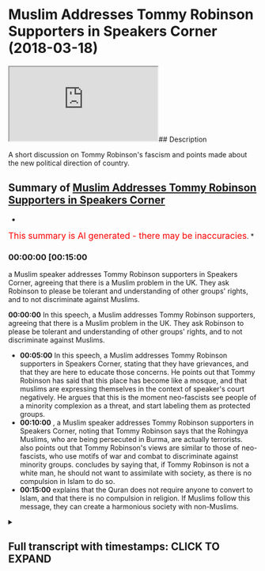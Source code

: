 # Muslim Addresses Tommy Robinson Supporters in Speakers Corner (2018-03-18)

<iframe loading='lazy' src='https://www.youtube.com/embed/a7QuWz5_D1g'></iframe>## Description

A short discussion on  Tommy Robinson's fascism and points made about the new political direction of country.

## Summary of [Muslim Addresses Tommy Robinson Supporters in Speakers Corner](https://www.youtube.com/watch?v=a7QuWz5_D1g)

*

<span style="color:red; font-size:125%">This summary is AI generated - there may be inaccuracies</span>. *

### <a onclick="modifyYTiframeseektime('900')">00:00:00 [00:15:00</a>

 a Muslim speaker addresses Tommy Robinson supporters in Speakers Corner, agreeing that there is a Muslim problem in the UK. They ask Robinson to please be tolerant and understanding of other groups' rights, and to not discriminate against Muslims.

**<a onclick="modifyYTiframeseektime('0')">00:00:00</a>** In this speech, a Muslim addresses Tommy Robinson supporters, agreeing that there is a Muslim problem in the UK. They ask Robinson to please be tolerant and understanding of other groups' rights, and to not discriminate against Muslims.

* **<a onclick="modifyYTiframeseektime('300')">00:05:00</a>** In this speech, a Muslim addresses Tommy Robinson supporters in Speakers Corner, stating that they have grievances, and that they are here to educate those concerns. He points out that Tommy Robinson has said that this place has become like a mosque, and that muslims are expressing themselves in the context of speaker's court negatively. He argues that this is the moment neo-fascists see people of a minority complexion as a threat, and start labeling them as protected groups.
* **<a onclick="modifyYTiframeseektime('600')">00:10:00</a>** , a Muslim speaker addresses Tommy Robinson supporters in Speakers Corner, noting that Tommy Robinson says that the Rohingya Muslims, who are being persecuted in Burma, are actually terrorists. also points out that Tommy Robinson's views are similar to those of neo-fascists, who use motifs of war and combat to discriminate against minority groups. concludes by saying that, if Tommy Robinson is not a white man, he should not want to assimilate with society, as there is no compulsion in Islam to do so.
* **<a onclick="modifyYTiframeseektime('900')">00:15:00</a>** explains that the Quran does not require anyone to convert to Islam, and that there is no compulsion in religion. If Muslims follow this message, they can create a harmonious society with non-Muslims.

<details><summary><h2>Full transcript with timestamps: CLICK TO EXPAND</h2></summary>

<a onclick="modifyYTiframeseektime('10)')">0:00:10 [Applause]</a>
<a onclick="modifyYTiframeseektime('12)')">0:00:12 [Music]</a>
<a onclick="modifyYTiframeseektime('13)')">0:00:13 [Applause]</a>
<a onclick="modifyYTiframeseektime('25)')">0:00:25 anyways</a>
<a onclick="modifyYTiframeseektime('26)')">0:00:26 so what we were saying right now is this</a>
<a onclick="modifyYTiframeseektime('27)')">0:00:27 guys guys</a>
<a onclick="modifyYTiframeseektime('29)')">0:00:29 it's time to be mature it's time to be</a>
<a onclick="modifyYTiframeseektime('31)')">0:00:31 mature london is a multicultural city</a>
<a onclick="modifyYTiframeseektime('34)')">0:00:34 the muslims are here look there are 30</a>
<a onclick="modifyYTiframeseektime('37)')">0:00:37 million</a>
<a onclick="modifyYTiframeseektime('37)')">0:00:37 muslims there are 30 people</a>
<a onclick="modifyYTiframeseektime('41)')">0:00:41 okay thank you 30 million people</a>
<a onclick="modifyYTiframeseektime('44)')">0:00:44 are here in the eu that are muslim there</a>
<a onclick="modifyYTiframeseektime('45)')">0:00:45 are 30 million muslims in the eu</a>
<a onclick="modifyYTiframeseektime('47)')">0:00:47 now the question is there's not about 30</a>
<a onclick="modifyYTiframeseektime('49)')">0:00:49 million 25 million in the eu countries</a>
<a onclick="modifyYTiframeseektime('51)')">0:00:51 no i'm not talking about turkey in these</a>
<a onclick="modifyYTiframeseektime('52)')">0:00:52 countries yeah</a>
<a onclick="modifyYTiframeseektime('53)')">0:00:53 we're talking about eu countries about</a>
<a onclick="modifyYTiframeseektime('55)')">0:00:55 25 according to pew 25 to 30 million</a>
<a onclick="modifyYTiframeseektime('57)')">0:00:57 muslims exist in the eu</a>
<a onclick="modifyYTiframeseektime('58)')">0:00:58 now let's just for the sake of argument</a>
<a onclick="modifyYTiframeseektime('60)')">0:01:00 for the sake of argument let's agree</a>
<a onclick="modifyYTiframeseektime('62)')">0:01:02 with tommy what are you saying there</a>
<a onclick="modifyYTiframeseektime('64)')">0:01:04 yeah let me say one more time</a>
<a onclick="modifyYTiframeseektime('66)')">0:01:06 let's agree with tommy there's a muslim</a>
<a onclick="modifyYTiframeseektime('67)')">0:01:07 problem yes they are</a>
<a onclick="modifyYTiframeseektime('69)')">0:01:09 yes let's agree with time there's a</a>
<a onclick="modifyYTiframeseektime('70)')">0:01:10 muslim problem just like there was a</a>
<a onclick="modifyYTiframeseektime('72)')">0:01:12 jewish problem</a>
<a onclick="modifyYTiframeseektime('73)')">0:01:13 yes just like there was a jewish problem</a>
<a onclick="modifyYTiframeseektime('75)')">0:01:15 now there's a muslim problem as well</a>
<a onclick="modifyYTiframeseektime('77)')">0:01:17 let's agree</a>
<a onclick="modifyYTiframeseektime('78)')">0:01:18 let's agree let's agree no problem so</a>
<a onclick="modifyYTiframeseektime('81)')">0:01:21 what we're going to do</a>
<a onclick="modifyYTiframeseektime('82)')">0:01:22 what we're going to do what we're hold</a>
<a onclick="modifyYTiframeseektime('85)')">0:01:25 on what did you say let me say one more</a>
<a onclick="modifyYTiframeseektime('87)')">0:01:27 time</a>
<a onclick="modifyYTiframeseektime('87)')">0:01:27 what are we gonna do because the thing</a>
<a onclick="modifyYTiframeseektime('89)')">0:01:29 is if you believe in concepts like</a>
<a onclick="modifyYTiframeseektime('91)')">0:01:31 absolute freedom of</a>
<a onclick="modifyYTiframeseektime('92)')">0:01:32 speech and if you live in concepts like</a>
<a onclick="modifyYTiframeseektime('94)')">0:01:34 absolute freedom of expression</a>
<a onclick="modifyYTiframeseektime('96)')">0:01:36 so long as there is no harm done in</a>
<a onclick="modifyYTiframeseektime('97)')">0:01:37 society and there are muslims</a>
<a onclick="modifyYTiframeseektime('100)')">0:01:40 living amongst you the moment you start</a>
<a onclick="modifyYTiframeseektime('102)')">0:01:42 saying let's have different rules for</a>
<a onclick="modifyYTiframeseektime('104)')">0:01:44 those minorities</a>
<a onclick="modifyYTiframeseektime('105)')">0:01:45 then you should have for the majority is</a>
<a onclick="modifyYTiframeseektime('107)')">0:01:47 the moment it's the moment it's the</a>
<a onclick="modifyYTiframeseektime('109)')">0:01:49 moment</a>
<a onclick="modifyYTiframeseektime('111)')">0:01:51 that's a different conversation it's the</a>
<a onclick="modifyYTiframeseektime('112)')">0:01:52 moment</a>
<a onclick="modifyYTiframeseektime('120)')">0:02:00 because there's a difference what is</a>
<a onclick="modifyYTiframeseektime('121)')">0:02:01 fascism guys</a>
<a onclick="modifyYTiframeseektime('123)')">0:02:03 what you have to understand</a>
<a onclick="modifyYTiframeseektime('128)')">0:02:08 the question is guys what is fascism hey</a>
<a onclick="modifyYTiframeseektime('131)')">0:02:11 what's fascism look fascism</a>
<a onclick="modifyYTiframeseektime('134)')">0:02:14 is when you prioritize the nation state</a>
<a onclick="modifyYTiframeseektime('139)')">0:02:19 over above individual liberties that's</a>
<a onclick="modifyYTiframeseektime('142)')">0:02:22 what</a>
<a onclick="modifyYTiframeseektime('142)')">0:02:22 that's what fascism is so this idea i</a>
<a onclick="modifyYTiframeseektime('145)')">0:02:25 know there's economic</a>
<a onclick="modifyYTiframeseektime('147)')">0:02:27 and political fascism we understand this</a>
<a onclick="modifyYTiframeseektime('149)')">0:02:29 authoritarianism</a>
<a onclick="modifyYTiframeseektime('150)')">0:02:30 and i know that tommy robinson and the</a>
<a onclick="modifyYTiframeseektime('152)')">0:02:32 ultra right are not espousing that kind</a>
<a onclick="modifyYTiframeseektime('154)')">0:02:34 of a fascism</a>
<a onclick="modifyYTiframeseektime('155)')">0:02:35 but they are saying this there's a</a>
<a onclick="modifyYTiframeseektime('157)')">0:02:37 muslim problem</a>
<a onclick="modifyYTiframeseektime('158)')">0:02:38 now the moment they start making policy</a>
<a onclick="modifyYTiframeseektime('160)')">0:02:40 recommendations</a>
<a onclick="modifyYTiframeseektime('162)')">0:02:42 is the moment they will invariably</a>
<a onclick="modifyYTiframeseektime('164)')">0:02:44 inevitably</a>
<a onclick="modifyYTiframeseektime('165)')">0:02:45 have to start being discriminatory in</a>
<a onclick="modifyYTiframeseektime('167)')">0:02:47 their reasoning</a>
<a onclick="modifyYTiframeseektime('168)')">0:02:48 and the moment they start being</a>
<a onclick="modifyYTiframeseektime('169)')">0:02:49 discriminatory to the muslim minorities</a>
<a onclick="modifyYTiframeseektime('171)')">0:02:51 over and above any other group of people</a>
<a onclick="modifyYTiframeseektime('174)')">0:02:54 is the moment they have embraced</a>
<a onclick="modifyYTiframeseektime('176)')">0:02:56 a fascistic logic over and above a</a>
<a onclick="modifyYTiframeseektime('179)')">0:02:59 liberal framework</a>
<a onclick="modifyYTiframeseektime('180)')">0:03:00 that's why</a>
<a onclick="modifyYTiframeseektime('184)')">0:03:04 if that's the case we don't have beef if</a>
<a onclick="modifyYTiframeseektime('186)')">0:03:06 that's the case we're all in the same</a>
<a onclick="modifyYTiframeseektime('188)')">0:03:08 boat</a>
<a onclick="modifyYTiframeseektime('188)')">0:03:08 thank you my friend we like it it's a</a>
<a onclick="modifyYTiframeseektime('191)')">0:03:11 law enforcement issue</a>
<a onclick="modifyYTiframeseektime('192)')">0:03:12 if you like hindu no beef thank you</a>
<a onclick="modifyYTiframeseektime('203)')">0:03:23 so you see you see this is it guys you</a>
<a onclick="modifyYTiframeseektime('206)')">0:03:26 know what's really interesting guys wait</a>
<a onclick="modifyYTiframeseektime('208)')">0:03:28 a minute</a>
<a onclick="modifyYTiframeseektime('209)')">0:03:29 let me tell you what i find really</a>
<a onclick="modifyYTiframeseektime('211)')">0:03:31 interesting</a>
<a onclick="modifyYTiframeseektime('213)')">0:03:33 i want to ask tommy a question when he</a>
<a onclick="modifyYTiframeseektime('214)')">0:03:34 comes here i'll ask him and but i'm not</a>
<a onclick="modifyYTiframeseektime('216)')">0:03:36 going to ask him to mma fight because</a>
<a onclick="modifyYTiframeseektime('218)')">0:03:38 you know i'm not i'm not going to do</a>
<a onclick="modifyYTiframeseektime('219)')">0:03:39 that i've done it he's seen it he's</a>
<a onclick="modifyYTiframeseektime('221)')">0:03:41 rejected it we'll move on</a>
<a onclick="modifyYTiframeseektime('223)')">0:03:43 good good take that</a>
<a onclick="modifyYTiframeseektime('230)')">0:03:50 don't worry i'm not going to go down</a>
<a onclick="modifyYTiframeseektime('232)')">0:03:52 that route today i'm not going to do it</a>
<a onclick="modifyYTiframeseektime('234)')">0:03:54 okay what am i going to ask tommy i'm</a>
<a onclick="modifyYTiframeseektime('237)')">0:03:57 going to ask him</a>
<a onclick="modifyYTiframeseektime('241)')">0:04:01 he doesn't he doesn't want to and it's</a>
<a onclick="modifyYTiframeseektime('243)')">0:04:03 not fair and frankly it's not fair yeah</a>
<a onclick="modifyYTiframeseektime('245)')">0:04:05 it's not fair unless it's two versus one</a>
<a onclick="modifyYTiframeseektime('248)')">0:04:08 or something</a>
<a onclick="modifyYTiframeseektime('249)')">0:04:09 which can be arranged i'm only joking</a>
<a onclick="modifyYTiframeseektime('252)')">0:04:12 now</a>
<a onclick="modifyYTiframeseektime('253)')">0:04:13 what would i ask tommy i would actually</a>
<a onclick="modifyYTiframeseektime('256)')">0:04:16 i'll</a>
<a onclick="modifyYTiframeseektime('256)')">0:04:16 okay if i agree with tommy what happened</a>
<a onclick="modifyYTiframeseektime('258)')">0:04:18 muhammad jab you're agreeing with tom</a>
<a onclick="modifyYTiframeseektime('259)')">0:04:19 robinson okay yeah i agree</a>
<a onclick="modifyYTiframeseektime('260)')">0:04:20 tommy we agree okay we know what we've</a>
<a onclick="modifyYTiframeseektime('262)')">0:04:22 been looking at the stats we've seen</a>
<a onclick="modifyYTiframeseektime('264)')">0:04:24 your argument</a>
<a onclick="modifyYTiframeseektime('266)')">0:04:26 and we agree tommy robinson we agree</a>
<a onclick="modifyYTiframeseektime('269)')">0:04:29 with you tommy</a>
<a onclick="modifyYTiframeseektime('270)')">0:04:30 there's a muslim problem for the sake of</a>
<a onclick="modifyYTiframeseektime('271)')">0:04:31 argument now what we're going to do with</a>
<a onclick="modifyYTiframeseektime('273)')">0:04:33 muslims</a>
<a onclick="modifyYTiframeseektime('275)')">0:04:35 if you've come here tommy you've come</a>
<a onclick="modifyYTiframeseektime('276)')">0:04:36 here to talk about freedom of speech</a>
<a onclick="modifyYTiframeseektime('278)')">0:04:38 and freedom of expression if you believe</a>
<a onclick="modifyYTiframeseektime('281)')">0:04:41 that muslims like any other group</a>
<a onclick="modifyYTiframeseektime('283)')">0:04:43 deserve freedom of speech and freedom of</a>
<a onclick="modifyYTiframeseektime('285)')">0:04:45 expression the moment you start saying</a>
<a onclick="modifyYTiframeseektime('286)')">0:04:46 shut down mosques and</a>
<a onclick="modifyYTiframeseektime('288)')">0:04:48 immigrate them then what you've done is</a>
<a onclick="modifyYTiframeseektime('290)')">0:04:50 you've gone against the premise</a>
<a onclick="modifyYTiframeseektime('292)')">0:04:52 thank you the premise of freedom of</a>
<a onclick="modifyYTiframeseektime('294)')">0:04:54 speech and expression so that's what we</a>
<a onclick="modifyYTiframeseektime('296)')">0:04:56 say we say that</a>
<a onclick="modifyYTiframeseektime('297)')">0:04:57 if you have if you have a if you have an</a>
<a onclick="modifyYTiframeseektime('300)')">0:05:00 issue with muslims</a>
<a onclick="modifyYTiframeseektime('302)')">0:05:02 then let's make it an issue of law</a>
<a onclick="modifyYTiframeseektime('304)')">0:05:04 enforcement</a>
<a onclick="modifyYTiframeseektime('305)')">0:05:05 muslims are grooming gangs they are i</a>
<a onclick="modifyYTiframeseektime('309)')">0:05:09 no problem there are things that are</a>
<a onclick="modifyYTiframeseektime('311)')">0:05:11 happening in my community</a>
<a onclick="modifyYTiframeseektime('313)')">0:05:13 exactly now fair enough there are things</a>
<a onclick="modifyYTiframeseektime('314)')">0:05:14 that are happening in my community which</a>
<a onclick="modifyYTiframeseektime('316)')">0:05:16 we're really unhappy about there is an</a>
<a onclick="modifyYTiframeseektime('318)')">0:05:18 increase in terrorism</a>
<a onclick="modifyYTiframeseektime('320)')">0:05:20 there is an extreme increase in</a>
<a onclick="modifyYTiframeseektime('322)')">0:05:22 extremism</a>
<a onclick="modifyYTiframeseektime('323)')">0:05:23 there is an increase in these things</a>
<a onclick="modifyYTiframeseektime('325)')">0:05:25 yeah i agree</a>
<a onclick="modifyYTiframeseektime('326)')">0:05:26 i agree seriously because islam</a>
<a onclick="modifyYTiframeseektime('328)')">0:05:28 according to pew research</a>
<a onclick="modifyYTiframeseektime('330)')">0:05:30 in 2100 one out of three people in the</a>
<a onclick="modifyYTiframeseektime('333)')">0:05:33 world will be muslim</a>
<a onclick="modifyYTiframeseektime('335)')">0:05:35 do you know what that means guys that if</a>
<a onclick="modifyYTiframeseektime('337)')">0:05:37 you meet everyone in the world and you</a>
<a onclick="modifyYTiframeseektime('339)')">0:05:39 meet</a>
<a onclick="modifyYTiframeseektime('339)')">0:05:39 everybody every third person you meet</a>
<a onclick="modifyYTiframeseektime('341)')">0:05:41 will be a muslim</a>
<a onclick="modifyYTiframeseektime('343)')">0:05:43 in our grandchildren's lives okay so</a>
<a onclick="modifyYTiframeseektime('346)')">0:05:46 when we're looking at sociological</a>
<a onclick="modifyYTiframeseektime('348)')">0:05:48 statistics yeah you'll find trends with</a>
<a onclick="modifyYTiframeseektime('349)')">0:05:49 muslims</a>
<a onclick="modifyYTiframeseektime('350)')">0:05:50 you'll find trends of blacks wait a</a>
<a onclick="modifyYTiframeseektime('352)')">0:05:52 minute what did you say comet no i'll</a>
<a onclick="modifyYTiframeseektime('354)')">0:05:54 tell you one more time</a>
<a onclick="modifyYTiframeseektime('355)')">0:05:55 you'll find trends or blacks if you look</a>
<a onclick="modifyYTiframeseektime('357)')">0:05:57 if you look</a>
<a onclick="modifyYTiframeseektime('358)')">0:05:58 you look at knife crime on the face of</a>
<a onclick="modifyYTiframeseektime('361)')">0:06:01 it sociologically it might seem that</a>
<a onclick="modifyYTiframeseektime('363)')">0:06:03 black people</a>
<a onclick="modifyYTiframeseektime('363)')">0:06:03 are overrepresented in jails in life</a>
<a onclick="modifyYTiframeseektime('365)')">0:06:05 crime it might be the case</a>
<a onclick="modifyYTiframeseektime('368)')">0:06:08 that if we look at jewish communities</a>
<a onclick="modifyYTiframeseektime('370)')">0:06:10 that integration is also a pro</a>
<a onclick="modifyYTiframeseektime('372)')">0:06:12 a so-called problem according to if you</a>
<a onclick="modifyYTiframeseektime('373)')">0:06:13 look at</a>
<a onclick="modifyYTiframeseektime('375)')">0:06:15 x community why commit but this is what</a>
<a onclick="modifyYTiframeseektime('377)')">0:06:17 we say</a>
<a onclick="modifyYTiframeseektime('378)')">0:06:18 we say look this is not a problem of</a>
<a onclick="modifyYTiframeseektime('381)')">0:06:21 race</a>
<a onclick="modifyYTiframeseektime('382)')">0:06:22 and this is not a problem of religion</a>
<a onclick="modifyYTiframeseektime('384)')">0:06:24 it's an issue of circumstance the reason</a>
<a onclick="modifyYTiframeseektime('386)')">0:06:26 why black people</a>
<a onclick="modifyYTiframeseektime('388)')">0:06:28 are more likely to commit life crime is</a>
<a onclick="modifyYTiframeseektime('389)')">0:06:29 not because they're intrinsically</a>
<a onclick="modifyYTiframeseektime('392)')">0:06:32 uh you know predisposed to that it's</a>
<a onclick="modifyYTiframeseektime('394)')">0:06:34 because of</a>
<a onclick="modifyYTiframeseektime('395)')">0:06:35 circumstance because of the history</a>
<a onclick="modifyYTiframeseektime('397)')">0:06:37 because of the history of</a>
<a onclick="modifyYTiframeseektime('399)')">0:06:39 what they've been through and the same</a>
<a onclick="modifyYTiframeseektime('400)')">0:06:40 thing with muslims</a>
<a onclick="modifyYTiframeseektime('402)')">0:06:42 look at foreign policy what robert pape</a>
<a onclick="modifyYTiframeseektime('404)')">0:06:44 said in his book dying to win</a>
<a onclick="modifyYTiframeseektime('405)')">0:06:45 is fundamentally important he said the</a>
<a onclick="modifyYTiframeseektime('408)')">0:06:48 reason why</a>
<a onclick="modifyYTiframeseektime('409)')">0:06:49 there has been an increase in terrorism</a>
<a onclick="modifyYTiframeseektime('411)')">0:06:51 and suicide bombing is because of</a>
<a onclick="modifyYTiframeseektime('414)')">0:06:54 foreign</a>
<a onclick="modifyYTiframeseektime('415)')">0:06:55 he's one of the most renowned academics</a>
<a onclick="modifyYTiframeseektime('418)')">0:06:58 and by the way he said that suicide</a>
<a onclick="modifyYTiframeseektime('420)')">0:07:00 bombing</a>
<a onclick="modifyYTiframeseektime('421)')">0:07:01 was more for hindus than it was for</a>
<a onclick="modifyYTiframeseektime('423)')">0:07:03 muslim groups</a>
<a onclick="modifyYTiframeseektime('424)')">0:07:04 according and he done a large-scale</a>
<a onclick="modifyYTiframeseektime('427)')">0:07:07 sociological</a>
<a onclick="modifyYTiframeseektime('428)')">0:07:08 study and produced probably the longest</a>
<a onclick="modifyYTiframeseektime('430)')">0:07:10 record</a>
<a onclick="modifyYTiframeseektime('432)')">0:07:12 so what we're saying is this why do we</a>
<a onclick="modifyYTiframeseektime('434)')">0:07:14 have to label the moment you start</a>
<a onclick="modifyYTiframeseektime('435)')">0:07:15 saying it's a muslim problem</a>
<a onclick="modifyYTiframeseektime('436)')">0:07:16 a black problem a sikh problem a jewish</a>
<a onclick="modifyYTiframeseektime('439)')">0:07:19 problem</a>
<a onclick="modifyYTiframeseektime('440)')">0:07:20 it's the moment you have we realize now</a>
<a onclick="modifyYTiframeseektime('442)')">0:07:22 you have an agenda</a>
<a onclick="modifyYTiframeseektime('444)')">0:07:24 you start having an agenda so here</a>
<a onclick="modifyYTiframeseektime('446)')">0:07:26 that's where neo-fascism is</a>
<a onclick="modifyYTiframeseektime('448)')">0:07:28 is used as a label because now you're</a>
<a onclick="modifyYTiframeseektime('450)')">0:07:30 over emphasizing certain motifs</a>
<a onclick="modifyYTiframeseektime('453)')">0:07:33 certain themes and motifs and</a>
<a onclick="modifyYTiframeseektime('456)')">0:07:36 in order to suppress certain minority</a>
<a onclick="modifyYTiframeseektime('458)')">0:07:38 groups that's why it's called</a>
<a onclick="modifyYTiframeseektime('460)')">0:07:40 neo-fascism</a>
<a onclick="modifyYTiframeseektime('460)')">0:07:40 the difference between a neo-fascist</a>
<a onclick="modifyYTiframeseektime('463)')">0:07:43 the difference between a neo-fascist</a>
<a onclick="modifyYTiframeseektime('465)')">0:07:45 right and a liberal</a>
<a onclick="modifyYTiframeseektime('467)')">0:07:47 who believes in free speech and freedom</a>
<a onclick="modifyYTiframeseektime('469)')">0:07:49 of expression is this distinction it's a</a>
<a onclick="modifyYTiframeseektime('471)')">0:07:51 fine line</a>
<a onclick="modifyYTiframeseektime('472)')">0:07:52 it's a that's a fine line i can't</a>
<a onclick="modifyYTiframeseektime('475)')">0:07:55 understand the language you're speaking</a>
<a onclick="modifyYTiframeseektime('488)')">0:08:08 yes so the point is this guys the point</a>
<a onclick="modifyYTiframeseektime('491)')">0:08:11 is</a>
<a onclick="modifyYTiframeseektime('492)')">0:08:12 what i want the crowd to do today why</a>
<a onclick="modifyYTiframeseektime('495)')">0:08:15 request the crowd people like</a>
<a onclick="modifyYTiframeseektime('496)')">0:08:16 my gentle my friend the gentleman here</a>
<a onclick="modifyYTiframeseektime('498)')">0:08:18 what's your name again</a>
<a onclick="modifyYTiframeseektime('500)')">0:08:20 but and the rest of the people</a>
<a onclick="modifyYTiframeseektime('504)')">0:08:24 where the muslim community look i have</a>
<a onclick="modifyYTiframeseektime('505)')">0:08:25 to be honest with you right we have</a>
<a onclick="modifyYTiframeseektime('507)')">0:08:27 grievances</a>
<a onclick="modifyYTiframeseektime('509)')">0:08:29 yes we have grievances yeah we want to</a>
<a onclick="modifyYTiframeseektime('511)')">0:08:31 express those grievances in places like</a>
<a onclick="modifyYTiframeseektime('513)')">0:08:33 this</a>
<a onclick="modifyYTiframeseektime('514)')">0:08:34 he's come here do you know what he said</a>
<a onclick="modifyYTiframeseektime('515)')">0:08:35 in a video tommy robinson</a>
<a onclick="modifyYTiframeseektime('517)')">0:08:37 he said that tommy robinson said in the</a>
<a onclick="modifyYTiframeseektime('520)')">0:08:40 video</a>
<a onclick="modifyYTiframeseektime('522)')">0:08:42 he said that this place has become like</a>
<a onclick="modifyYTiframeseektime('524)')">0:08:44 a mosque because we pray in the corner</a>
<a onclick="modifyYTiframeseektime('526)')">0:08:46 you know</a>
<a onclick="modifyYTiframeseektime('527)')">0:08:47 and he's he's not happy with the fact</a>
<a onclick="modifyYTiframeseektime('528)')">0:08:48 that muslims are expressing themselves</a>
<a onclick="modifyYTiframeseektime('530)')">0:08:50 in the context of speaker's court you</a>
<a onclick="modifyYTiframeseektime('531)')">0:08:51 know what because there's been</a>
<a onclick="modifyYTiframeseektime('537)')">0:08:57 you're right you know i agree right what</a>
<a onclick="modifyYTiframeseektime('538)')">0:08:58 i was going to say is this</a>
<a onclick="modifyYTiframeseektime('540)')">0:09:00 we know this is the point</a>
<a onclick="modifyYTiframeseektime('544)')">0:09:04 the moment neo-fascists see people of a</a>
<a onclick="modifyYTiframeseektime('547)')">0:09:07 minority complexion let's say</a>
<a onclick="modifyYTiframeseektime('549)')">0:09:09 start taking advantage of the same</a>
<a onclick="modifyYTiframeseektime('551)')">0:09:11 rights that they don't want them to take</a>
<a onclick="modifyYTiframeseektime('552)')">0:09:12 advantage of</a>
<a onclick="modifyYTiframeseektime('553)')">0:09:13 they start labeling them</a>
<a onclick="modifyYTiframeseektime('556)')">0:09:16 oh yes yes</a>
<a onclick="modifyYTiframeseektime('566)')">0:09:26 good thank you sir thank you sir no</a>
<a onclick="modifyYTiframeseektime('568)')">0:09:28 that's good no no leave him leave him</a>
<a onclick="modifyYTiframeseektime('571)')">0:09:31 now thank you for that it's a good</a>
<a onclick="modifyYTiframeseektime('573)')">0:09:33 contribution people are saying that</a>
<a onclick="modifyYTiframeseektime('574)')">0:09:34 muslims are protected group thank you</a>
<a onclick="modifyYTiframeseektime('576)')">0:09:36 very much</a>
<a onclick="modifyYTiframeseektime('577)')">0:09:37 now do you know one of the things that</a>
<a onclick="modifyYTiframeseektime('578)')">0:09:38 tommy robinson said</a>
<a onclick="modifyYTiframeseektime('580)')">0:09:40 i was reading his twitter and i found</a>
<a onclick="modifyYTiframeseektime('581)')">0:09:41 this abhorrent no i'm going to come to</a>
<a onclick="modifyYTiframeseektime('584)')">0:09:44 what you said</a>
<a onclick="modifyYTiframeseektime('584)')">0:09:44 oh thank you sir no seriously i'm here</a>
<a onclick="modifyYTiframeseektime('587)')">0:09:47 to i'm here to educate and address your</a>
<a onclick="modifyYTiframeseektime('588)')">0:09:48 concerns</a>
<a onclick="modifyYTiframeseektime('590)')">0:09:50 no no i will talk about it fine</a>
<a onclick="modifyYTiframeseektime('593)')">0:09:53 okay fine thank you sir all right fine</a>
<a onclick="modifyYTiframeseektime('596)')">0:09:56 fine i'll address what you said</a>
<a onclick="modifyYTiframeseektime('599)')">0:09:59 we believe maybe you're right maybe</a>
<a onclick="modifyYTiframeseektime('600)')">0:10:00 there is an issue of what you've just</a>
<a onclick="modifyYTiframeseektime('602)')">0:10:02 said yeah okay no problem</a>
<a onclick="modifyYTiframeseektime('603)')">0:10:03 what we would say does look if you're</a>
<a onclick="modifyYTiframeseektime('604)')">0:10:04 talking about muslims right yes maybe</a>
<a onclick="modifyYTiframeseektime('607)')">0:10:07 yeah yeah okay no problem but what i was</a>
<a onclick="modifyYTiframeseektime('608)')">0:10:08 going to say was this look listen guys</a>
<a onclick="modifyYTiframeseektime('610)')">0:10:10 seriously</a>
<a onclick="modifyYTiframeseektime('611)')">0:10:11 if we're talking about muslims as a</a>
<a onclick="modifyYTiframeseektime('614)')">0:10:14 world population</a>
<a onclick="modifyYTiframeseektime('615)')">0:10:15 look at the rohingya in burma do you</a>
<a onclick="modifyYTiframeseektime('618)')">0:10:18 know what tommy robinson said</a>
<a onclick="modifyYTiframeseektime('620)')">0:10:20 about the rohingya in burma i'll come to</a>
<a onclick="modifyYTiframeseektime('623)')">0:10:23 it my friend</a>
<a onclick="modifyYTiframeseektime('623)')">0:10:23 just give me a second give me a second</a>
<a onclick="modifyYTiframeseektime('625)')">0:10:25 what the what he said about the rohingya</a>
<a onclick="modifyYTiframeseektime('627)')">0:10:27 in burma and it's on his twitter i'll</a>
<a onclick="modifyYTiframeseektime('628)')">0:10:28 put it on my</a>
<a onclick="modifyYTiframeseektime('629)')">0:10:29 description we'll put it on the</a>
<a onclick="modifyYTiframeseektime('630)')">0:10:30 description he said</a>
<a onclick="modifyYTiframeseektime('632)')">0:10:32 that the rohingya the so-called</a>
<a onclick="modifyYTiframeseektime('635)')">0:10:35 persecuted</a>
<a onclick="modifyYTiframeseektime('636)')">0:10:36 rohingya are actually terrorists the u.n</a>
<a onclick="modifyYTiframeseektime('639)')">0:10:39 has said about the rohingya that they're</a>
<a onclick="modifyYTiframeseektime('641)')">0:10:41 the most persecuted individuals in the</a>
<a onclick="modifyYTiframeseektime('642)')">0:10:42 world</a>
<a onclick="modifyYTiframeseektime('643)')">0:10:43 because of what they've been through now</a>
<a onclick="modifyYTiframeseektime('645)')">0:10:45 when you can't see</a>
<a onclick="modifyYTiframeseektime('647)')">0:10:47 injustice when it's right in front of</a>
<a onclick="modifyYTiframeseektime('649)')">0:10:49 your eyes and you're willing to kind of</a>
<a onclick="modifyYTiframeseektime('651)')">0:10:51 overgo that in order to push and pedal</a>
<a onclick="modifyYTiframeseektime('654)')">0:10:54 push and pedal this neo-fascistic agenda</a>
<a onclick="modifyYTiframeseektime('658)')">0:10:58 that's what i think you've lost your</a>
<a onclick="modifyYTiframeseektime('659)')">0:10:59 humanity how could you how could he</a>
<a onclick="modifyYTiframeseektime('662)')">0:11:02 how dare he how would he how could we</a>
<a onclick="modifyYTiframeseektime('664)')">0:11:04 stand this</a>
<a onclick="modifyYTiframeseektime('665)')">0:11:05 that we're talking about all these</a>
<a onclick="modifyYTiframeseektime('667)')">0:11:07 people being killed we're talking about</a>
<a onclick="modifyYTiframeseektime('669)')">0:11:09 all of these people</a>
<a onclick="modifyYTiframeseektime('671)')">0:11:11 being butchered and exiled from their</a>
<a onclick="modifyYTiframeseektime('673)')">0:11:13 homeland and then he would say</a>
<a onclick="modifyYTiframeseektime('675)')">0:11:15 that they're so called persecuted</a>
<a onclick="modifyYTiframeseektime('677)')">0:11:17 minority and they're actually terrorists</a>
<a onclick="modifyYTiframeseektime('679)')">0:11:19 i went to cox's bazar i went to the</a>
<a onclick="modifyYTiframeseektime('681)')">0:11:21 border with burma</a>
<a onclick="modifyYTiframeseektime('683)')">0:11:23 and i met the women i met the women who</a>
<a onclick="modifyYTiframeseektime('685)')">0:11:25 had seen their children being killed and</a>
<a onclick="modifyYTiframeseektime('687)')">0:11:27 persecuted and thrown into fires</a>
<a onclick="modifyYTiframeseektime('690)')">0:11:30 are these terrorists as well i mean this</a>
<a onclick="modifyYTiframeseektime('692)')">0:11:32 is where people have lost their</a>
<a onclick="modifyYTiframeseektime('694)')">0:11:34 humanities it's called collective guilt</a>
<a onclick="modifyYTiframeseektime('696)')">0:11:36 it's another principle by which and</a>
<a onclick="modifyYTiframeseektime('697)')">0:11:37 through which neo-fascists</a>
<a onclick="modifyYTiframeseektime('699)')">0:11:39 attempt to capture the agenda</a>
<a onclick="modifyYTiframeseektime('705)')">0:11:45 because it's freedom of speech i can</a>
<a onclick="modifyYTiframeseektime('706)')">0:11:46 speak about neo-fascists</a>
<a onclick="modifyYTiframeseektime('708)')">0:11:48 so this is what they use collective</a>
<a onclick="modifyYTiframeseektime('710)')">0:11:50 guilt that's why they burn the jews</a>
<a onclick="modifyYTiframeseektime('712)')">0:11:52 that's why they burn the jews that's why</a>
<a onclick="modifyYTiframeseektime('714)')">0:11:54 they're burning the burmese</a>
<a onclick="modifyYTiframeseektime('716)')">0:11:56 that's why they're bombing the rohingya</a>
<a onclick="modifyYTiframeseektime('718)')">0:11:58 and that is the</a>
<a onclick="modifyYTiframeseektime('719)')">0:11:59 that is the agenda that this man wants</a>
<a onclick="modifyYTiframeseektime('722)')">0:12:02 to bring to this country</a>
<a onclick="modifyYTiframeseektime('723)')">0:12:03 hey tommy yes okay you ask your opinion</a>
<a onclick="modifyYTiframeseektime('726)')">0:12:06 that's my opinion</a>
<a onclick="modifyYTiframeseektime('728)')">0:12:08 this is my opinion yes i don't agree</a>
<a onclick="modifyYTiframeseektime('730)')">0:12:10 with the racists there are real racists</a>
<a onclick="modifyYTiframeseektime('732)')">0:12:12 here</a>
<a onclick="modifyYTiframeseektime('733)')">0:12:13 uh generation identity i spoke to them</a>
<a onclick="modifyYTiframeseektime('735)')">0:12:15 last week they want to get rid of all</a>
<a onclick="modifyYTiframeseektime('736)')">0:12:16 the muslims from europe</a>
<a onclick="modifyYTiframeseektime('737)')">0:12:17 i don't agree with that madness good</a>
<a onclick="modifyYTiframeseektime('738)')">0:12:18 excellent so that's that's right</a>
<a onclick="modifyYTiframeseektime('740)')">0:12:20 how are you going to get rid of them</a>
<a onclick="modifyYTiframeseektime('743)')">0:12:23 with respect i don't want to talk about</a>
<a onclick="modifyYTiframeseektime('744)')">0:12:24 your views here</a>
<a onclick="modifyYTiframeseektime('745)')">0:12:25 can i say something you're accusing</a>
<a onclick="modifyYTiframeseektime('746)')">0:12:26 tommy robinson yeah of being a fascist</a>
<a onclick="modifyYTiframeseektime('748)')">0:12:28 and a racist</a>
<a onclick="modifyYTiframeseektime('749)')">0:12:29 i didn't say racist right now just use</a>
<a onclick="modifyYTiframeseektime('750)')">0:12:30 the word fascist i've used the word</a>
<a onclick="modifyYTiframeseektime('753)')">0:12:33 fascist because this is what i think</a>
<a onclick="modifyYTiframeseektime('754)')">0:12:34 fashion you have to understand something</a>
<a onclick="modifyYTiframeseektime('756)')">0:12:36 about</a>
<a onclick="modifyYTiframeseektime('757)')">0:12:37 perfect so the word fascism comes from</a>
<a onclick="modifyYTiframeseektime('760)')">0:12:40 the word</a>
<a onclick="modifyYTiframeseektime('760)')">0:12:40 fascist which means to bundle something</a>
<a onclick="modifyYTiframeseektime('762)')">0:12:42 up and it entails</a>
<a onclick="modifyYTiframeseektime('765)')">0:12:45 it entails prioritizing the nation</a>
<a onclick="modifyYTiframeseektime('768)')">0:12:48 over and above the individual and that</a>
<a onclick="modifyYTiframeseektime('770)')">0:12:50 now what this means is</a>
<a onclick="modifyYTiframeseektime('772)')">0:12:52 and this is something very very common</a>
<a onclick="modifyYTiframeseektime('775)')">0:12:55 in the discourse of this neo-fascist</a>
<a onclick="modifyYTiframeseektime('777)')">0:12:57 ultra right-wing</a>
<a onclick="modifyYTiframeseektime('778)')">0:12:58 they will use motifs and language of</a>
<a onclick="modifyYTiframeseektime('782)')">0:13:02 war and combat and patriot and over</a>
<a onclick="modifyYTiframeseektime('785)')">0:13:05 patriotism and over nationalism</a>
<a onclick="modifyYTiframeseektime('787)')">0:13:07 in order to in order to discriminate</a>
<a onclick="modifyYTiframeseektime('790)')">0:13:10 against those minority groups</a>
<a onclick="modifyYTiframeseektime('792)')">0:13:12 this is what we say now what george</a>
<a onclick="modifyYTiframeseektime('794)')">0:13:14 orwell said is that the more</a>
<a onclick="modifyYTiframeseektime('796)')">0:13:16 society drifts away from the truth the</a>
<a onclick="modifyYTiframeseektime('799)')">0:13:19 more</a>
<a onclick="modifyYTiframeseektime('800)')">0:13:20 it will hate people who speak the truth</a>
<a onclick="modifyYTiframeseektime('802)')">0:13:22 and that's why the prophet muhammad also</a>
<a onclick="modifyYTiframeseektime('804)')">0:13:24 said</a>
<a onclick="modifyYTiframeseektime('805)')">0:13:25 the prophet muhammed he said that one</a>
<a onclick="modifyYTiframeseektime('808)')">0:13:28 day the muslims</a>
<a onclick="modifyYTiframeseektime('809)')">0:13:29 will be in a position where they'll be</a>
<a onclick="modifyYTiframeseektime('810)')">0:13:30 the strangest the outcast</a>
<a onclick="modifyYTiframeseektime('813)')">0:13:33 and this is the reality guys now if it's</a>
<a onclick="modifyYTiframeseektime('816)')">0:13:36 me now</a>
<a onclick="modifyYTiframeseektime('817)')">0:13:37 i'm not a white man and i'm not no no i</a>
<a onclick="modifyYTiframeseektime('819)')">0:13:39 don't want to assimilate of course i</a>
<a onclick="modifyYTiframeseektime('821)')">0:13:41 don't</a>
<a onclick="modifyYTiframeseektime('821)')">0:13:41 why would i want to assimilate i don't</a>
<a onclick="modifyYTiframeseektime('823)')">0:13:43 want to be no no i don't want to</a>
<a onclick="modifyYTiframeseektime('824)')">0:13:44 assimilate there's a difference between</a>
<a onclick="modifyYTiframeseektime('826)')">0:13:46 economic integration and social</a>
<a onclick="modifyYTiframeseektime('828)')">0:13:48 assimilation</a>
<a onclick="modifyYTiframeseektime('830)')">0:13:50 you go to america you ask a black man</a>
<a onclick="modifyYTiframeseektime('832)')">0:13:52 where he's from</a>
<a onclick="modifyYTiframeseektime('834)')">0:13:54 he will tell you i'm an african american</a>
<a onclick="modifyYTiframeseektime('836)')">0:13:56 if you go to a black man in our country</a>
<a onclick="modifyYTiframeseektime('838)')">0:13:58 here in britain</a>
<a onclick="modifyYTiframeseektime('839)')">0:13:59 where is he from he not only will tell</a>
<a onclick="modifyYTiframeseektime('841)')">0:14:01 you i'm from nigeria</a>
<a onclick="modifyYTiframeseektime('842)')">0:14:02 he'll tell you i'm evo euroba hauser</a>
<a onclick="modifyYTiframeseektime('844)')">0:14:04 because he is in touch with his roots</a>
<a onclick="modifyYTiframeseektime('846)')">0:14:06 i don't want to assimilate with the</a>
<a onclick="modifyYTiframeseektime('849)')">0:14:09 society to the extent which i don't know</a>
<a onclick="modifyYTiframeseektime('851)')">0:14:11 myself</a>
<a onclick="modifyYTiframeseektime('852)')">0:14:12 i know who i am i'm a muslim and we are</a>
<a onclick="modifyYTiframeseektime('854)')">0:14:14 muslims and this is what we believe in</a>
<a onclick="modifyYTiframeseektime('856)')">0:14:16 okay that the idea is this coexistence</a>
<a onclick="modifyYTiframeseektime('859)')">0:14:19 how do we co-exist</a>
<a onclick="modifyYTiframeseektime('860)')">0:14:20 now you have to understand something</a>
<a onclick="modifyYTiframeseektime('862)')">0:14:22 islamically i will tell you that the</a>
<a onclick="modifyYTiframeseektime('864)')">0:14:24 quran</a>
<a onclick="modifyYTiframeseektime('864)')">0:14:24 very clearly says in chapter 2 verse 256</a>
<a onclick="modifyYTiframeseektime('871)')">0:14:31 i'll tell you what that means it means</a>
<a onclick="modifyYTiframeseektime('873)')">0:14:33 that there is no compulsion in religion</a>
<a onclick="modifyYTiframeseektime('875)')">0:14:35 we don't force people to be there's no</a>
<a onclick="modifyYTiframeseektime('878)')">0:14:38 compulsion in religion</a>
<a onclick="modifyYTiframeseektime('879)')">0:14:39 it says you have your religion and we</a>
<a onclick="modifyYTiframeseektime('882)')">0:14:42 will have our religion</a>
<a onclick="modifyYTiframeseektime('896)')">0:14:56 you have your religion and we have our</a>
<a onclick="modifyYTiframeseektime('898)')">0:14:58 religion we do believe in coexistence</a>
<a onclick="modifyYTiframeseektime('901)')">0:15:01 you have to understand that the moment</a>
<a onclick="modifyYTiframeseektime('902)')">0:15:02 you accept the narrative that muslims do</a>
<a onclick="modifyYTiframeseektime('905)')">0:15:05 not accept harmony</a>
<a onclick="modifyYTiframeseektime('906)')">0:15:06 and coexistence even though it's</a>
<a onclick="modifyYTiframeseektime('909)')">0:15:09 patently clear</a>
<a onclick="modifyYTiframeseektime('910)')">0:15:10 and a matter of consensus among the</a>
<a onclick="modifyYTiframeseektime('912)')">0:15:12 muslim jurists</a>
<a onclick="modifyYTiframeseektime('914)')">0:15:14 even if you don't worship one god</a>
<a onclick="modifyYTiframeseektime('918)')">0:15:18 to the people i'm telling you what the</a>
<a onclick="modifyYTiframeseektime('919)')">0:15:19 quran says directly right</a>
<a onclick="modifyYTiframeseektime('921)')">0:15:21 in chapter 2 verse 256 it says</a>
<a onclick="modifyYTiframeseektime('929)')">0:15:29 okay okay let me tell you what the quran</a>
<a onclick="modifyYTiframeseektime('931)')">0:15:31 says first because that's the book of</a>
<a onclick="modifyYTiframeseektime('932)')">0:15:32 the muslims the quran says in chapter 2</a>
<a onclick="modifyYTiframeseektime('935)')">0:15:35 verse 256 there is no compulsion in</a>
<a onclick="modifyYTiframeseektime('938)')">0:15:38 religion</a>
<a onclick="modifyYTiframeseektime('949)')">0:15:49 you're talking about apostasy now no um</a>
<a onclick="modifyYTiframeseektime('957)')">0:15:57 right now right now thank you very much</a>
<a onclick="modifyYTiframeseektime('959)')">0:15:59 that's a very it's good</a>
<a onclick="modifyYTiframeseektime('960)')">0:16:00 let me clarify it thank you very much no</a>
<a onclick="modifyYTiframeseektime('962)')">0:16:02 compulsion in religion</a>
<a onclick="modifyYTiframeseektime('964)')">0:16:04 specifically refers to non-muslims</a>
<a onclick="modifyYTiframeseektime('968)')">0:16:08 jews christians etc we don't force them</a>
<a onclick="modifyYTiframeseektime('970)')">0:16:10 to be muslims as for muslims</a>
<a onclick="modifyYTiframeseektime('972)')">0:16:12 they have the same thing in a sense in</a>
<a onclick="modifyYTiframeseektime('974)')">0:16:14 the west</a>
<a onclick="modifyYTiframeseektime('976)')">0:16:16 if a muslim doesn't want to become a</a>
<a onclick="modifyYTiframeseektime('977)')">0:16:17 muslim what's going to happen to him</a>
<a onclick="modifyYTiframeseektime('979)')">0:16:19 nothing's going to happen to him</a>
<a onclick="modifyYTiframeseektime('980)')">0:16:20 so the point is we're saying this we</a>
<a onclick="modifyYTiframeseektime('982)')">0:16:22 believe in harmony</a>
<a onclick="modifyYTiframeseektime('984)')">0:16:24 and we believe in coexistence and that's</a>
<a onclick="modifyYTiframeseektime('986)')">0:16:26 what the message that we want to put</a>
<a onclick="modifyYTiframeseektime('987)')">0:16:27 forward today</a>
<a onclick="modifyYTiframeseektime('988)')">0:16:28 if you accept if you accept this message</a>
<a onclick="modifyYTiframeseektime('992)')">0:16:32 and move away from that neo-fascistic</a>
<a onclick="modifyYTiframeseektime('993)')">0:16:33 message then there can be</a>
<a onclick="modifyYTiframeseektime('996)')">0:16:36 generations of coexistence otherwise it</a>
<a onclick="modifyYTiframeseektime('998)')">0:16:38 won't work</a>
<a onclick="modifyYTiframeseektime('1000)')">0:16:40 all right</a>
</details>
